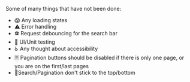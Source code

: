 Some of many things that have not been done:

- 😱 Any loading states
- ⚠️ Error handling
- ⚽ Request debouncing for the search bar
- 🧪 UI/Unit testing
- ♿ Any thought about accessibility
- 🗏 Pagination buttons should be disabled if there is only one page, or you are on the first/last pages
- 🥍Search/Pagination don't stick to the top/bottom
